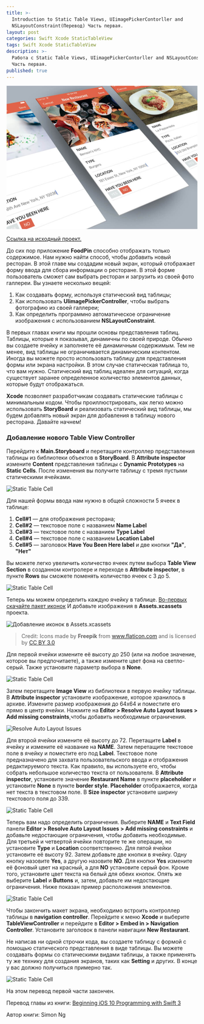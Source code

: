 ```yaml
---
title: >-
  Introduction to Static Table Views, UIimagePickerContorller and
  NSLayoutConstraint(Перевод) Часть первая.
layout: post
categories: Swift Xcode StaticTableView
tags: Swift Xcode StaticTableView
description: >-
  Работа с Static Table Views, UIimagePickerContorller and NSLayoutConstraint.
  Часть первая.
published: true
---
```


![Работа  с Static Table Views, UIimagePickerContorller and NSLayoutConstraint.](/images/post/StaticTableView.jpg)

[Ссылка на исходный проект.](https://github.com/allakin/FoodPin-3)

До сих пор приложение **FoodPin** способно отображать только содержимое.
Нам нужно найти способ, чтобы добавить новый ресторан. В этой главе мы
создадим новый экран, который отображает форму ввода для сбора информации
о ресторане. В этой форме пользователь сможет сам выбрать ресторан и
загрузить из своей фото галлереи. Вы узнаете несколько вещей:

1. Как создавать форму, используя статический вид таблицы;
2. Как использовать **UIimagePickerController**, чтобы выбрать фотографию из своей галлереи;
3. Как определить программно автоматическое ограничение изображения с использованием **NSLayoutConstraint**.

В первых главах книги мы прошли основы представления таблиц. Таблицы, которые я
показывал, динамичны по своей природе. Обычно вы создаете ячейку и заполняете её
динамичным содержимым. Тем не менее, вид таблицы не ограничивается динамическим
контентом. Иногда вы можете просто использовать таблицу для представления формы
или экрана настройки. В этом случае статическая таблица то, что вам нужно.
Статический вид таблиц идеален для ситуаций, когда существует заранее
определенное количество элементов данных, которые будут отображаться.

**Xcode** позволяет разработчикам создавать статические таблицы с минимальным
кодом. Чтобы проиллюстрировать, как легко можно использовать **StoryBoard** и
реализовать статический вид таблицы, мы будем добавлять новый экран для
добавления в таблицу нового ресторана. Давайте начнем!

### Добавление нового Table View Controller

Перейдите к **Main.Storyboard** и перетащите контроллер представления таблицы
из библиотеки объектов в **StoryBoard**. В **Attribute inspector** измените
**Content** представления таблицы с **Dynamic Prototypes** на **Static Cells**.
После изменения вы получите таблицу с тремя пустыми статическими
ячейками.

![Static Table Cell](https://monosnap.com/file/hd6xzpNAMPYNfGIX0lKtvhu8eg1Hws.png)

Для нашей формы ввода нам нужно в общей сложности 5 ячеек в таблице:
1. **Cell#1** — для отображения ресторана;
2. **Cell#2** — текстовое поле с названием **Name Label**
2. **Cell#3** — текстовое поле с названием **Type Label**
3. **Cell#4** — текстовое поле с названием **Location Label**
4. **Cell#5** — заголовок **Have You Been Here label** и две кнопки **"Да"**, **"Нет"**

Вы можете легко увеличить количество ячеек путем выбора **Table View Section**
в созданном контролере и переходе в **Attribute inspector**, в пункте **Rows**
вы сможете поменять количество ячеек с 3 до 5.

![Static Table Cell](https://monosnap.com/file/54bwfMeqwIkoyZDZ1yOw0vKcDvmmO3.png)

Теперь мы можем определить каждую ячейку в таблице. [Во-первых скачайте пакет иконок](http://www.appcoda.com/resources/swift3/photoicons.zip)
И добавьте изображения в **Assets.xcassets** проекта.

![Добавление иконок в Assets.xcassets](https://monosnap.com/file/7eQHbGwI6LfMWrnPY2kOW0mEaK4wyU.png)

> Credit: Icons made by **Freepik** from www.flaticon.com and is licensed by [CC BY 3.0](https://creativecommons.org/licenses/by/3.0/)

Для первой ячейки измените её высоту до 250 (или на любое значение, которое вы
предпочитаете), а также измените цвет фона на светло-серый. Также установите
параметр выбора в **None**.

![Static Table Cell](https://monosnap.com/file/dPc6UWumgtohP7Uk4TWunlPlpEdQNY.png)

Затем перетащите **Image View** из библиотеки в первую ячейку таблицы. В
**Attribute inspector** установите изображение, которое хранилось в архиве.
Измените размер изображения до 64х64 и поместите его прямо в центр ячейки.
Нажмите на **Editor > Resolve Auto Layout Issues > Add missing constraints**,чтобы
добавить необходимые ограничения.

![Resolve Auto Layout Issues](https://monosnap.com/file/7PtVmawPf8uwqfjghlRVD5zJzk9G0S.png)

Для второй ячейки измените её высоту до 72. Перетащите **Label** в ячейку
и измените её название на **NAME**. Затем перетащите текстовое поле в ячейку и
поместите его под **Label**. Текстовое поле предназначено для захвата пользовательского
ввода и отображения редактируемого текста. Как правило, вы используете его, чтобы
собрать небольшое количество текста от пользователя. В **Attribute inspector**,
установите значение **Restaurant Name** в пункте **placeholder** и установите
**None** в пункте **border style**. **Placeholder** отображается, когда нет
текста в текстовом поле. В **Size inspector** установите ширину текстового поля до
339.

![Static Table Cell](https://monosnap.com/file/1sZ8sD0jmZWT5dmzcqNIzmNffrbdKa.png)

Теперь вам надо определить ограничения. Выберите **NAME** и **Text Field** панели
**Editor > Resolve Auto Layout Issues > Add missing constraints** и добавьте
недостающие ограничения, чтобы добавить необходимые. Для третьей и четвертой
ячейки повторите те же операции, но установите **Type** и **Location**
соответственно. Для пятой ячейки установите её высоту 92. Затем добавьте две
кнопки в ячейку. Одну кнопку назовите **Yes**, а другую назовите **NO**. Для
кнопки **Yes** измените её фоновый цвет на красный, а для **NO** установите серый
фон. Кроме того, установите цвет текста на белый для обеих кнопок. Опять же
выберите **Label** и **Buttons** и, затем, добавьте им недостающие ограничения.
Ниже показан пример расположения элементов.

![Static Table Cell](https://monosnap.com/file/XQetJrJFDDf8PdtSuZzlm5f0Ek4cSH.png)

Чтобы закончить макет экрана, необходимо встроить контроллер таблицы в
**navigation controller**. Перейдите к меню **Xcode** и выберите **TableViewController**
и перейдите в **Editor > Embed in > Navigation Controller**. Установите заголовок
в панели навигации **New Restaurant**.

Не написав ни одной строчки кода, вы создаете таблицу с формой с помощью
статического представления в виде таблицы. Вы можете создавать формы
со статическими видами таблицы, а также применять ту же технику для создания
экранов, таких как **Setting** и других. В конце у вас должно получиться примерно так.

![Static Table Cell](https://monosnap.com/file/BoGs7QvSDK6Kb2p1m6yBW94zUFkHVn.png)

На этом перевод первой части закончен.

Перевод главы из книги: [Beginning iOS 10 Programming with Swift 3](https://www.amazon.com/Beginning-iOS-10-Programming-Swift/dp/1520222599/ref=sr_1_1?s=books&ie=UTF8&qid=1487189058&sr=1-1&keywords=Simon+Ng)

Автор книги: Simon Ng
